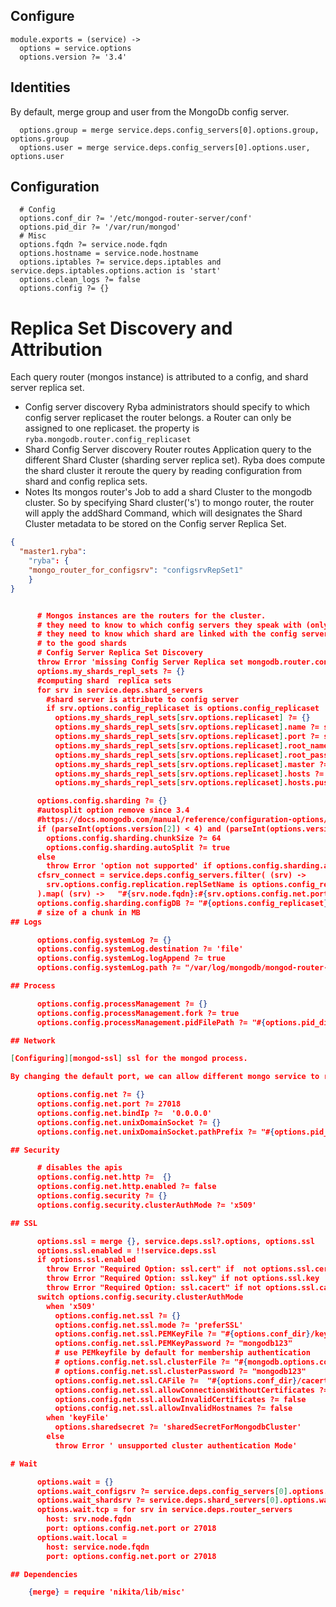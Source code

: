 
## Configure

    module.exports = (service) ->
      options = service.options
      options.version ?= '3.4'

## Identities

By default, merge group and user from the MongoDb config server.

      options.group = merge service.deps.config_servers[0].options.group, options.group
      options.user = merge service.deps.config_servers[0].options.user, options.user

## Configuration

      # Config
      options.conf_dir ?= '/etc/mongod-router-server/conf'
      options.pid_dir ?= '/var/run/mongod'
      # Misc
      options.fqdn ?= service.node.fqdn
      options.hostname = service.node.hostname
      options.iptables ?= service.deps.iptables and service.deps.iptables.options.action is 'start'
      options.clean_logs ?= false
      options.config ?= {}

# Replica Set Discovery and Attribution

Each query router (mongos instance) is attributed to a config, and shard server replica set.
- Config server discovery
  Ryba administrators should specify to which config server replicaset the router belongs.
  a Router can only be assigned to one replicaset.
  the property is `ryba.mongodb.router.config_replicaset`
- Shard Config Server discovery
  Router routes Application query to the different Shard Cluster (sharding server replica set).
  Ryba does compute the shard cluster it reroute the query by reading configuration from shard and config
  replica sets.
- Notes
  Its mongos router's Job to add a shard Cluster to the mongodb cluster. So by specifying Shard cluster('s')
  to mongo router,  the router will apply the addShard Command, which will designates the
  Shard Cluster metadata to be stored on the Config server Replica Set.

```json
{
  "master1.ryba":
    "ryba": {
    "mongo_router_for_configsrv": "configsrvRepSet1"
    }
}


      # Mongos instances are the routers for the cluster.
      # they need to know to which config servers they speak with (only one replicat set of config servers is allowed)
      # they need to know which shard are linked with the config server to be able to route the client
      # to the good shards
      # Config Server Replica Set Discovery
      throw Error 'missing Config Server Replica set mongodb.router.config_replicaset' unless options.config_replicaset?
      options.my_shards_repl_sets ?= {}
      #computing shard  replica sets
      for srv in service.deps.shard_servers
        #shard server is attribute to config server
        if srv.options.config_replicaset is options.config_replicaset
          options.my_shards_repl_sets[srv.options.replicaset] ?= {}
          options.my_shards_repl_sets[srv.options.replicaset].name ?= srv.options.replicaset
          options.my_shards_repl_sets[srv.options.replicaset].port ?= srv.options.config.net.port
          options.my_shards_repl_sets[srv.options.replicaset].root_name ?= srv.options.root.name
          options.my_shards_repl_sets[srv.options.replicaset].root_password ?= srv.options.root.password
          options.my_shards_repl_sets[srv.options.replicaset].master ?= srv.node.fqdn if srv.options.is_master
          options.my_shards_repl_sets[srv.options.replicaset].hosts ?= []
          options.my_shards_repl_sets[srv.options.replicaset].hosts.push srv.node.fqdn

      options.config.sharding ?= {}
      #autosplit option remove since 3.4
      #https://docs.mongodb.com/manual/reference/configuration-options/#mongos-only-options
      if (parseInt(options.version[2]) < 4) and (parseInt(options.version[0]) <= 3)
        options.config.sharding.chunkSize ?= 64
        options.config.sharding.autoSplit ?= true
      else
        throw Error 'option not supported' if options.config.sharding.autoSplit? or options.config.sharding.chunkSize?
      cfsrv_connect = service.deps.config_servers.filter( (srv) ->
        srv.options.config.replication.replSetName is options.config_replicaset
      ).map( (srv) ->   "#{srv.node.fqdn}:#{srv.options.config.net.port}" ).join(',')
      options.config.sharding.configDB ?= "#{options.config_replicaset}/#{cfsrv_connect}"
      # size of a chunk in MB
## Logs

      options.config.systemLog ?= {}
      options.config.systemLog.destination ?= 'file'
      options.config.systemLog.logAppend ?= true
      options.config.systemLog.path ?= "/var/log/mongodb/mongod-router-server-#{@config.host}.log"

## Process

      options.config.processManagement ?= {}
      options.config.processManagement.fork ?= true
      options.config.processManagement.pidFilePath ?= "#{options.pid_dir}/mongod-router-server-#{@config.host}.pid"

## Network

[Configuring][mongod-ssl] ssl for the mongod process.

By changing the default port, we can allow different mongo service to run on the same host

      options.config.net ?= {}
      options.config.net.port ?= 27018
      options.config.net.bindIp ?=  '0.0.0.0'
      options.config.net.unixDomainSocket ?= {}
      options.config.net.unixDomainSocket.pathPrefix ?= "#{options.pid_dir}"

## Security

      # disables the apis
      options.config.net.http ?=  {}
      options.config.net.http.enabled ?= false
      options.config.security ?= {}
      options.config.security.clusterAuthMode ?= 'x509'

## SSL

      options.ssl = merge {}, service.deps.ssl?.options, options.ssl
      options.ssl.enabled = !!service.deps.ssl
      if options.ssl.enabled
        throw Error "Required Option: ssl.cert" if  not options.ssl.cert
        throw Error "Required Option: ssl.key" if not options.ssl.key
        throw Error "Required Option: ssl.cacert" if not options.ssl.cacert
      switch options.config.security.clusterAuthMode
        when 'x509'
          options.config.net.ssl ?= {}
          options.config.net.ssl.mode ?= 'preferSSL'
          options.config.net.ssl.PEMKeyFile ?= "#{options.conf_dir}/key.pem"
          options.config.net.ssl.PEMKeyPassword ?= "mongodb123"
          # use PEMkeyfile by default for membership authentication
          # options.config.net.ssl.clusterFile ?= "#{mongodb.options.configsrv.conf_dir}/cluster.pem" # this is the mongodb version of java trustore
          # options.config.net.ssl.clusterPassword ?= "mongodb123"
          options.config.net.ssl.CAFile ?=  "#{options.conf_dir}/cacert.pem"
          options.config.net.ssl.allowConnectionsWithoutCertificates ?= false
          options.config.net.ssl.allowInvalidCertificates ?= false
          options.config.net.ssl.allowInvalidHostnames ?= false
        when 'keyFile'
          options.sharedsecret ?= 'sharedSecretForMongodbCluster'
        else
          throw Error ' unsupported cluster authentication Mode'

# Wait

      options.wait = {}
      options.wait_configsrv ?= service.deps.config_servers[0].options.wait
      options.wait_shardsrv ?= service.deps.shard_servers[0].options.wait
      options.wait.tcp = for srv in service.deps.router_servers
        host: srv.node.fqdn
        port: options.config.net.port or 27018
      options.wait.local =
        host: service.node.fqdn
        port: options.config.net.port or 27018

## Dependencies

    {merge} = require 'nikita/lib/misc'
